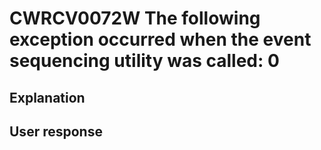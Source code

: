 # CWRCV0072W The following exception occurred when the event sequencing utility was called: 0

## Explanation

## User response